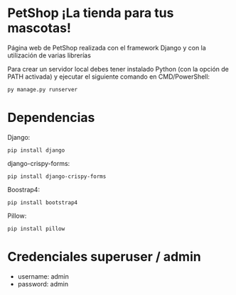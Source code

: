 # PetShop ¡La tienda para tus mascotas!

Página web de PetShop realizada con el framework Django y con la utilización de varias librerías

Para crear un servidor local debes tener instalado Python (con la opción de PATH activada) y ejecutar el siguiente comando en CMD/PowerShell:

```
py manage.py runserver
```

# Dependencias

Django:
```
pip install django
```

django-crispy-forms:
```
pip install django-crispy-forms
```

Boostrap4:
```
pip install bootstrap4
```

Pillow:
```
pip install pillow
```

# Credenciales superuser / admin

* username: admin
* password: admin